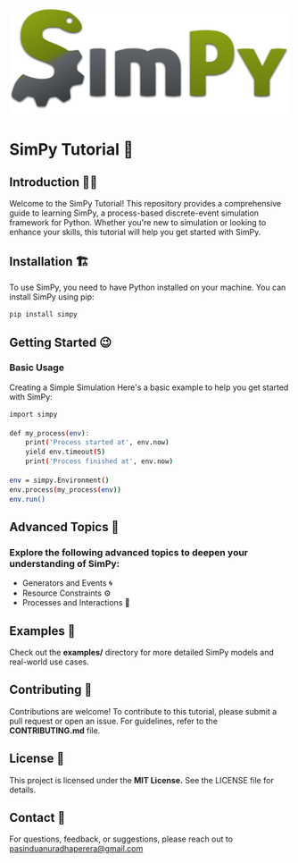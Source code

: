 ![SimPy Logo](SimPy_logo.svg.png) 
# SimPy Tutorial 🐍

## Introduction 👨‍🏫

Welcome to the SimPy Tutorial! This repository provides a comprehensive guide to learning SimPy, a process-based discrete-event simulation framework for Python. Whether you're new to simulation or looking to enhance your skills, this tutorial will help you get started with SimPy.

## Installation 🏗️

To use SimPy, you need to have Python installed on your machine. You can install SimPy using pip:

```bash
pip install simpy
```
## Getting Started 😉
### Basic Usage 
Creating a Simple Simulation
Here's a basic example to help you get started with SimPy:
```bash
import simpy

def my_process(env):
    print('Process started at', env.now)
    yield env.timeout(5)
    print('Process finished at', env.now)

env = simpy.Environment()
env.process(my_process(env))
env.run()
```
## Advanced Topics 🤠

### Explore the following advanced topics to deepen your understanding of SimPy:
-  Generators and Events 🌀
-  Resource Constraints ⚙️
-  Processes and Interactions 🔄

## Examples 🤔
Check out the **examples/** directory for more detailed SimPy models and real-world use cases.

## Contributing 🤗
Contributions are welcome! To contribute to this tutorial, please submit a pull request or open an issue. For guidelines, refer to the **CONTRIBUTING.md** file.
               
## License 🪪
This project is licensed under the **MIT License.** See the LICENSE file for details.

## Contact 📧
For questions, feedback, or suggestions, please reach out to pasinduanuradhaperera@gmail.com

